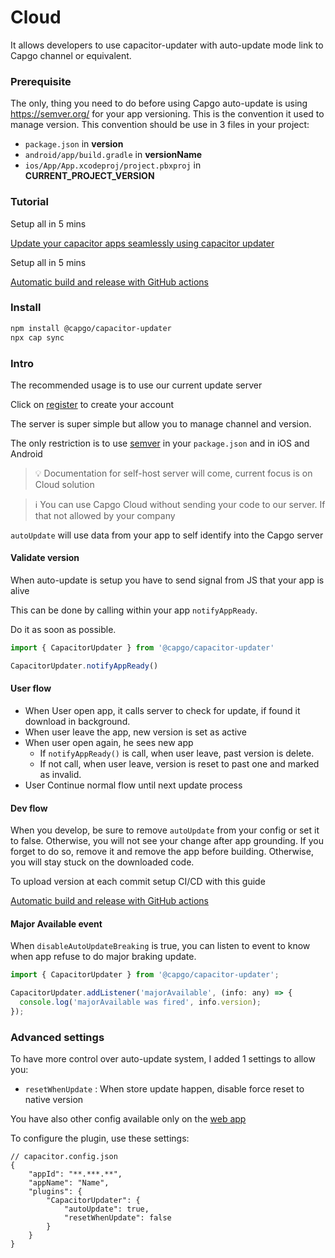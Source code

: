 # Cloud

It allows developers to use capacitor-updater with auto-update mode link to Capgo channel or equivalent.

### Prerequisite

The only, thing you need to do before using Capgo auto-update is using https://semver.org/ for your app versioning. This is the convention it used to manage version. This convention should be use in 3 files in your project:

* `package.json` in **version**
* `android/app/build.gradle` in **versionName**
* `ios/App/App.xcodeproj/project.pbxproj` in **CURRENT\_PROJECT\_VERSION**

### Tutorial

Setup all in 5 mins

[Update your capacitor apps seamlessly using capacitor updater](https://capgo.app/blog/update-your-capacitor-apps-seamlessly-using-capacitor-updater)

Setup all in 5 mins

[Automatic build and release with GitHub actions](https://capgo.app/blog/automatic-build-and-release-with-github-actions)



### Install

```bash
npm install @capgo/capacitor-updater
npx cap sync
```

### Intro

The recommended usage is to use our current update server

Click on [register](https://capgo.app) to create your account

The server is super simple but allow you to manage channel and version.

The only restriction is to use [semver](https://semver.org/) in your `package.json` and in iOS and Android

> 💡 Documentation for self-host server will come, current focus is on Cloud solution

> ℹ️ You can use Capgo Cloud without sending your code to our server. If that not allowed by your company

`autoUpdate` will use data from your app to self identify into the Capgo server

#### Validate version

When auto-update is setup you have to send signal from JS that your app is alive

This can be done by calling within your app `notifyAppReady`.

Do it as soon as possible.

```ts
import { CapacitorUpdater } from '@capgo/capacitor-updater'

CapacitorUpdater.notifyAppReady()
```

#### User flow

* When User open app, it calls server to check for update, if found it download in background.
* When user leave the app, new version is set as active
* When user open again, he sees new app
  * If `notifyAppReady()` is call, when user leave, past version is delete.
  * If not call, when user leave, version is reset to past one and marked as invalid.
* User Continue normal flow until next update process

#### Dev flow

When you develop, be sure to remove `autoUpdate` from your config or set it to false. Otherwise, you will not see your change after app grounding. If you forget to do so, remove it and remove the app before building. Otherwise, you will stay stuck on the downloaded code.

To upload version at each commit setup CI/CD with this guide

[Automatic build and release with GitHub actions](https://capgo.app/blog/automatic-build-and-release-with-github-actions)

#### Major Available event

When `disableAutoUpdateBreaking` is true, you can listen to event to know when app refuse to do major braking update.

```jsx
import { CapacitorUpdater } from '@capgo/capacitor-updater';

CapacitorUpdater.addListener('majorAvailable', (info: any) => {
  console.log('majorAvailable was fired', info.version);
});
```

### Advanced settings

To have more control over auto-update system, I added 1 settings to allow you:

* `resetWhenUpdate` : When store update happen, disable force reset to native version

You have also other config available only on the [web app](https://web.capgo.app/login)

To configure the plugin, use these settings:

```tsx
// capacitor.config.json
{
	"appId": "**.***.**",
	"appName": "Name",
	"plugins": {
		"CapacitorUpdater": {
			"autoUpdate": true,
			"resetWhenUpdate": false
		}
	}
}
```
